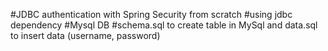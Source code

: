 #JDBC authentication with Spring Security from scratch 
#using jdbc dependency #Mysql DB
#schema.sql to create table in MySql and data.sql to insert data (username, password)
